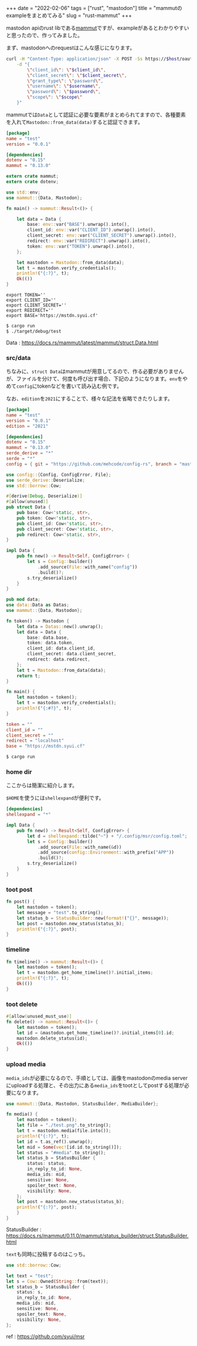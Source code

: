 +++
date = "2022-02-06"
tags = ["rust", "mastodon"]
title = "mammutのexampleをまとめてみる"
slug = "rust-mammut"
+++

mastodon apiのrust libである[mammut](https://docs.rs/mammut/latest/mammut/)ですが、exampleがあるとわかりやすいと思ったので、作ってみました。

まず、mastodonへのrequestはこんな感じになります。

```sh
curl -H "Content-Type: application/json" -X POST -Ss https://$host/oauth/token \
	-d "{
		\"client_id\": \"$client_id\",
		\"client_secret\": \"$client_secret\",
		\"grant_type\": \"password\",
		\"username\": \"$username\",
		\"password\": \"$password\",
		\"scope\": \"$scope\"
	}"
```

mammutでは`Data`として認証に必要な要素がまとめられてますので、各種要素を入れて`Mastodon::from_data(data)`すると認証できます。

```toml:Cargo.toml
[package]
name = "test"
version = "0.0.1"

[dependencies]
dotenv = "0.15"
mammut = "0.13.0"

```

```rust:src/main.rs
extern crate mammut;
extern crate dotenv;

use std::env;
use mammut::{Data, Mastodon};

fn main() -> mammut::Result<()> {

    let data = Data {
        base: env::var("BASE").unwrap().into(),
        client_id: env::var("CLIENT_ID").unwrap().into(),
        client_secret: env::var("CLIENT_SECRET").unwrap().into(),
        redirect: env::var("REDIRECT").unwrap().into(),
        token: env::var("TOKEN").unwrap().into(),
    };

    let mastodon = Mastodon::from_data(data);
    let t = mastodon.verify_credentials();
    println!("{:?}", t);
    Ok(())
}
```

```sh:.env
export TOKEN=''
export CLIENT_ID=''
export CLIENT_SECRET=''
export REDIRECT=''
export BASE='https://mstdn.syui.cf'
```

```sh
$ cargo run
$ ./target/debug/test
```

Data : https://docs.rs/mammut/latest/mammut/struct.Data.html

### src/data

ちなみに、`struct Data`はmammutが用意してるので、作る必要がありませんが、ファイルを分けて、何度も呼び出す場合、下記のようになります。`env`をやめて`config`にtokenなどを書いて読み込む例です。

なお、`edition`を`2021`にすることで、様々な記法を省略できたりします。

```toml:Cargo.toml
[package]
name = "test"
version = "0.0.1"
edition = "2021"

[dependencies]
dotenv = "0.15"
mammut = "0.13.0"
serde_derive = "*"
serde = "*"
config = { git = "https://github.com/mehcode/config-rs", branch = "master" }
```

```rust:src/data.rs
use config::{Config, ConfigError, File};
use serde_derive::Deserialize;
use std::borrow::Cow;

#[derive(Debug, Deserialize)]
#[allow(unused)]
pub struct Data {
    pub base: Cow<'static, str>,
    pub token: Cow<'static, str>,
    pub client_id: Cow<'static, str>,
    pub client_secret: Cow<'static, str>,
    pub redirect: Cow<'static, str>,
}

impl Data {
    pub fn new() -> Result<Self, ConfigError> {
        let s = Config::builder()
            .add_source(File::with_name("config"))
            .build()?;
        s.try_deserialize()
    }
}
```

```rust:src/main.rs
pub mod data;
use data::Data as Datas;
use mammut::{Data, Mastodon};

fn token() -> Mastodon {
    let data = Datas::new().unwrap();
    let data = Data {
        base: data.base,
        token: data.token,
        client_id: data.client_id,
        client_secret: data.client_secret,
        redirect: data.redirect,
    };
    let t = Mastodon::from_data(data);
    return t;
}

fn main() {
    let mastodon = token();
    let t = mastodon.verify_credentials();
    println!("{:#?}", t);
}
```

```sh:config.toml
token = ""
client_id = ""
client_secret = ""
redirect = "localhost"
base = "https://mstdn.syui.cf"
```

```sh
$ cargo run
```

### home dir

ここからは簡潔に紹介します。

`$HOME`を使うには`shellexpand`が便利です。

```rust:Cargo.toml
[dependencies]
shellexpand = "*"
```

```rust
impl Data {
    pub fn new() -> Result<Self, ConfigError> {
        let d = shellexpand::tilde("~") + "/.config/msr/config.toml";
        let s = Config::builder()
            .add_source(File::with_name(&d))
            .add_source(config::Environment::with_prefix("APP"))
            .build()?;
        s.try_deserialize()
    }
}
```

### toot post

```rust
fn post() {
	let mastodon = token();
	let message = "test".to_string();
	let status_b = StatusBuilder::new(format!("{}", message));
	let post = mastodon.new_status(status_b);
	println!("{:?}", post);
}
```

### timeline

```rust
fn timeline() -> mammut::Result<()> {
	let mastodon = token();
	let t = mastodon.get_home_timeline()?.initial_items;
	println!("{:?}", t);
	Ok(())
}
```

### toot delete

```rust
#[allow(unused_must_use)]
fn delete() -> mammut::Result<()> {
	let mastodon = token();
	let id = &mastodon.get_home_timeline()?.initial_items[0].id;
	mastodon.delete_status(id);
	Ok(())
}
```

### upload media

`media_ids`が必要になるので、手順としては、画像をmastodonのmedia serverにuploadする処理と、その出力にある`media_ids`をtootとしてpostする処理が必要になります。

```rust
use mammut::{Data, Mastodon, StatusBuilder, MediaBuilder};

fn media() {
	let mastodon = token();
	let file = "./test.png".to_string();
	let t = mastodon.media(file.into());
	println!("{:?}", t);
	let id = t.as_ref().unwrap();
	let mid = Some(vec![id.id.to_string()]);
	let status = "#media".to_string();
	let status_b = StatusBuilder {
		status: status,
		in_reply_to_id: None,
		media_ids: mid,
		sensitive: None,
		spoiler_text: None,
		visibility: None,
	};
	let post = mastodon.new_status(status_b);
	println!("{:?}", post);
	}
}
```

StatusBuilder : https://docs.rs/mammut/0.11.0/mammut/status_builder/struct.StatusBuilder.html

`text`も同時に投稿するのはこっち。


```rust
use std::borrow::Cow;

let text = "test";
let s = Cow::Owned(String::from(text));
let status_b = StatusBuilder {
	status: s,
	in_reply_to_id: None,
	media_ids: mid,
	sensitive: None,
	spoiler_text: None,
	visibility: None,
};
```

ref : https://github.com/syui/msr
